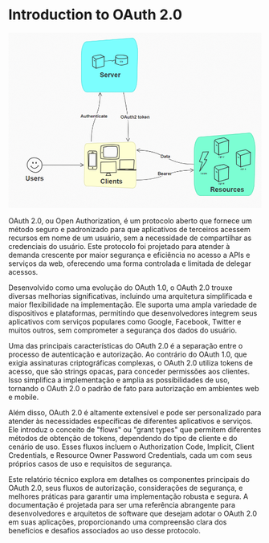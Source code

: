 # Introduction to OAuth 2.0

![OAuth](./img/OAuth.png)

OAuth 2.0, ou Open Authorization, é um protocolo aberto que fornece um método seguro e padronizado para que aplicativos de terceiros acessem recursos em nome de um usuário, sem a necessidade de compartilhar as credenciais do usuário. Este protocolo foi projetado para atender à demanda crescente por maior segurança e eficiência no acesso a APIs e serviços da web, oferecendo uma forma controlada e limitada de delegar acessos.

Desenvolvido como uma evolução do OAuth 1.0, o OAuth 2.0 trouxe diversas melhorias significativas, incluindo uma arquitetura simplificada e maior flexibilidade na implementação. Ele suporta uma ampla variedade de dispositivos e plataformas, permitindo que desenvolvedores integrem seus aplicativos com serviços populares como Google, Facebook, Twitter e muitos outros, sem comprometer a segurança dos dados do usuário.

Uma das principais características do OAuth 2.0 é a separação entre o processo de autenticação e autorização. Ao contrário do OAuth 1.0, que exigia assinaturas criptográficas complexas, o OAuth 2.0 utiliza tokens de acesso, que são strings opacas, para conceder permissões aos clientes. Isso simplifica a implementação e amplia as possibilidades de uso, tornando o OAuth 2.0 o padrão de fato para autorização em ambientes web e mobile.

Além disso, OAuth 2.0 é altamente extensível e pode ser personalizado para atender às necessidades específicas de diferentes aplicativos e serviços. Ele introduz o conceito de "flows" ou "grant types" que permitem diferentes métodos de obtenção de tokens, dependendo do tipo de cliente e do cenário de uso. Esses fluxos incluem o Authorization Code, Implicit, Client Credentials, e Resource Owner Password Credentials, cada um com seus próprios casos de uso e requisitos de segurança.

Este relatório técnico explora em detalhes os componentes principais do OAuth 2.0, seus fluxos de autorização, considerações de segurança, e melhores práticas para garantir uma implementação robusta e segura. A documentação é projetada para ser uma referência abrangente para desenvolvedores e arquitetos de software que desejam adotar o OAuth 2.0 em suas aplicações, proporcionando uma compreensão clara dos benefícios e desafios associados ao uso desse protocolo.
